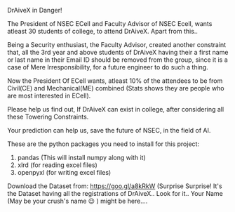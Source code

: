 DrAiveX in Danger! 

The President of NSEC ECell and Faculty Advisor of NSEC Ecell, wants atleast 30 students of college, to attend DrAiveX. 
Apart from this..

Being a Security 
enthusiast, the Faculty Advisor, created another constraint that, all the 3rd year and above students of DrAiveX having their a first name or last name in their Email ID should be removed from the group, since it is a case of Mere Irresponsibility,  for a future engineer to do such a thing.

Now the President Of ECell wants, atleast 10% of the attendees to be from Civil(CE) and Mechanical(ME) combined (Stats shows they are people who are most interested in ECell).

Please help us find out, If
 DrAiveX can exist in college, after considering all these Towering Constraints.

Your prediction can help us, save the future of NSEC, in the field of AI.

These are the python packages you need to install for this project:
1. pandas (This will install numpy along with it)
2. xlrd (for reading excel files)
3. openpyxl (for writing excel files)


Download the Dataset from: https://goo.gl/a8kRkW
(Surprise Surprise! It's the Dataset having all the registrations of DrAiveX.. Look for it.. Your Name (May be your crush's name 😉  ) might be here.... 
 

